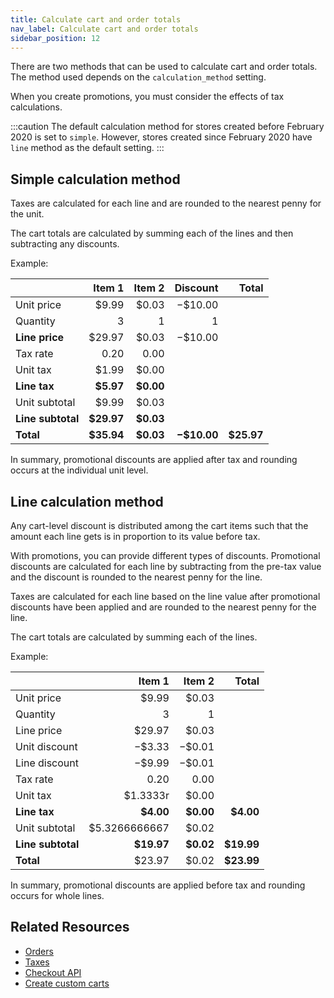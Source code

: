 ```yaml
---
title: Calculate cart and order totals
nav_label: Calculate cart and order totals
sidebar_position: 12
---
```


There are two methods that can be used to calculate cart and order totals. The method used depends on the `calculation_method` setting.

When you create promotions, you must consider the effects of tax calculations.

:::caution
The default calculation method for stores created before February 2020 is set to `simple`. However, stores created since February 2020 have `line` method as the default setting.
:::

## Simple calculation method

Taxes are calculated for each line and are rounded to the nearest penny for the unit.

The cart totals are calculated by summing each of the lines and then subtracting any discounts.

Example:

|                 |     Item 1 |    Item 2 |  Discount |   Total   |
| :-------------- | ---------: | --------: | --------: | ---------: |
| Unit price      |      $9.99 |     $0.03 |   −$10.00 |           |
| Quantity        |          3 |         1 |         1 |           |
| **Line price**  |     $29.97 |     $0.03 |   −$10.00 |           |
| Tax rate        |       0.20 |      0.00 |           |           |
| Unit tax        |      $1.99 |     $0.00 |           |           |
| **Line tax**    |  **$5.97** | **$0.00** |           |           |
| Unit subtotal   |      $9.99 |     $0.03 |           |           |
|**Line subtotal**| **$29.97** | **$0.03** |           |           |
|**Total**        | **$35.94** | **$0.03** |**−$10.00**| **$25.97** |

In summary, promotional discounts are applied after tax and rounding occurs at the individual unit level.

## Line calculation method

Any cart-level discount is distributed among the cart items such that the amount each line gets is in proportion to its value before tax.

With promotions, you can provide different types of discounts. Promotional discounts are calculated for each line by subtracting from the pre-tax value and the discount is rounded to the nearest penny for the line.

Taxes are calculated for each line based on the line value after promotional discounts have been applied and are rounded to the nearest penny for the line.

The cart totals are calculated by summing each of the lines.

Example:

|                 |   Item 1 |  Item 2 |  Total    |
| :-------------- | -------: | ------: | ---------: |
| Unit price      |    $9.99 |   $0.03 |           |
| Quantity        |        3 |       1 |           |
| Line price      |   $29.97 |   $0.03 |           |
| Unit discount   |   −$3.33 |  −$0.01 |           |
| Line discount   |   −$9.99 |  −$0.01 |           |
| Tax rate        |     0.20 |    0.00 |           |
| Unit tax        | $1.3333r |   $0.00 |           |
|**Line tax**     | **$4.00**|**$0.00**| **$4.00** |
| Unit subtotal   |$5.3266666667|$0.02 |           |
|**Line subtotal**|**$19.97**|**$0.02**| **$19.99** |
| **Total**       |   $23.97 |   $0.02 | **$23.99** |

In summary, promotional discounts are applied before tax and rounding occurs for whole lines.

## Related Resources

- [Orders](https://beta.elasticpath.dev/docs/commerce-cloud/orders)
- [Taxes](https://beta.elasticpath.dev/docs/commerce-cloud/carts/tax-items/taxes)
- [Checkout API](https://beta.elasticpath.dev/docs/commerce-cloud/checkout)
- [Create custom carts](https://beta.elasticpath.dev/docs/api/carts/create-a-custom-cart)
